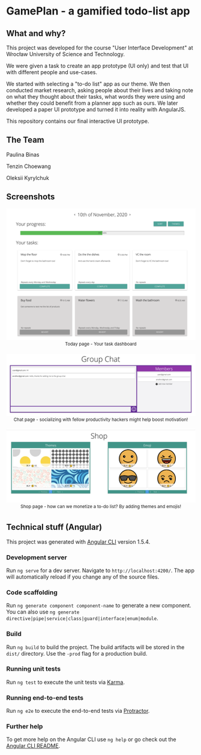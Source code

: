 # GamePlan - a gamified todo-list app

## What and why?

This project was developed for the course "User Interface Development" at Wrocław University of Science and Technology.

We were given a task to create an app prototype (UI only) and test that UI with different people and use-cases.

We started with selecting a "to-do list" app as our theme. We then conducted market research, asking people about their lives and taking note on what they thought about their tasks, what words they were using and whether they could benefit from a planner app such as ours. We later developed a paper UI prototype and turned it into reality with AngularJS. 

This repository contains our final interactive UI prototype.

## The Team

Paulina Binas

Tenzin Choewang

Oleksii Kyrylchuk

## Screenshots

<p align="center">
<img src="screenshots/today.png" alt="Today page - it contains all the tasks for today" /><br/>
<sup>Today page - Your task dashboard</sup>
</p>

<p align="center">
<img src="screenshots/chat.png" alt="Chat page" /><br/>
<sup>Chat page - socializing with fellow productivity hackers might help boost motivation!</sup>
</p>

<p align="center">
<img src="screenshots/shop.png" alt="Shop page contains emojis and website background/themes" /><br/>
<sup>Shop page - how can we monetize a to-do list? By adding themes and emojis!</sup>
</p>

## Technical stuff (Angular)

This project was generated with [Angular CLI](https://github.com/angular/angular-cli) version 1.5.4.

### Development server

Run `ng serve` for a dev server. Navigate to `http://localhost:4200/`. The app will automatically reload if you change any of the source files.

### Code scaffolding

Run `ng generate component component-name` to generate a new component. You can also use `ng generate directive|pipe|service|class|guard|interface|enum|module`.

### Build

Run `ng build` to build the project. The build artifacts will be stored in the `dist/` directory. Use the `-prod` flag for a production build.

### Running unit tests

Run `ng test` to execute the unit tests via [Karma](https://karma-runner.github.io).

### Running end-to-end tests

Run `ng e2e` to execute the end-to-end tests via [Protractor](http://www.protractortest.org/).

### Further help

To get more help on the Angular CLI use `ng help` or go check out the [Angular CLI README](https://github.com/angular/angular-cli/blob/master/README.md).
